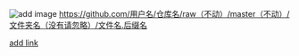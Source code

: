 ![add image](https://github.com/carmen-zhy/job/raw/master/image/*.png)
https://github.com/用户名/仓库名/raw（不动）/master（不动）/文件夹名（没有请忽略）/文件名.后缀名

[add link](https://github.com/carmen-zhy/job/raw/master/image/*.png)